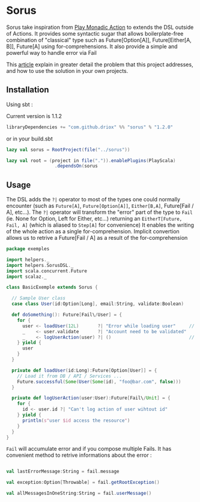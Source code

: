 Sorus
====================

Sorus take inspiration from [Play Monadic Action](https://github.com/Driox/play-monadic-actions) to extends the DSL outside of Actions.
It provides some syntactic sugar that allows boilerplate-free combination of "classical" type such as Future[Option[A]], Future[Either[A, B]], Future[A] using for-comprehensions. It also provide a simple and powerful way to handle error via Fail

This [article](https://medium.com/@adriencrovetto/130034b21b37) explain in greater detail the problem that this project addresses, and how to use the solution in your own projects.

## Installation

Using sbt :

Current version is 1.1.2

~~~scala
libraryDependencies += "com.github.driox" %% "sorus" % "1.2.0"
~~~

or in your build.sbt 

~~~scala
lazy val sorus = RootProject(file("../sorus"))

lazy val root = (project in file(".")).enablePlugins(PlayScala)
                  .dependsOn(sorus
~~~

## Usage

The DSL adds the `?|` operator to most of the types one could normally encounter (such as `Future[A]`, `Future[Option[A]]`, `Either[B,A]`, Future[Fail \/ A], etc...). The `?|` operator will transform the "error" part of the type to `Fail` (ie. None for Option, Left for Either, etc...) returning an `EitherT[Future, Fail, A]` (which is aliased to `Step[A]` for convenience)
It enables the writing of the whole action as a single for-comprehension.
Implicit convertion allows us to retrive a Future[Fail \/ A] as a result of the for-comprehension

~~~scala
package exemples

import helpers._
import helpers.SorusDSL._
import scala.concurrent.Future
import scalaz._

class BasicExemple extends Sorus {

  // Sample User class
  case class User(id:Option[Long], email:String, validate:Boolean)

  def doSomething(): Future[Fail\/User] = {
    for {
      user <- loadUser(12L)       ?| "Error while loading user"     // <- you don't create Fail yoursefl but the ?| operator do it for you
      _    <- user.validate       ?| "Account need to be validated"
      _    <- logUserAction(user) ?| ()                             // <- You can just forward underlying Fail without adding a message
    } yield {
      user
    }
  }

  private def loadUser(id:Long):Future[Option[User]] = {
    // Load it from DB / API / Services ...
    Future.successful(Some(User(Some(id), "foo@bar.com", false)))
  }

  private def logUserAction(user:User):Future[Fail\/Unit] = {
    for {
      id <- user.id ?| "Can't log action of user wihtout id"
    } yield {
      println(s"user $id access the resource")
    }
  }
}
~~~

`Fail` will accumulate error and if you compose multiple Fails. It has convenient method to retrive informations about the error : 

~~~scala

val lastErrorMessage:String = fail.message

val exception:Option[Throwable] = fail.getRootException()

val allMessagesInOneString:String = fail.userMessage()

~~~
